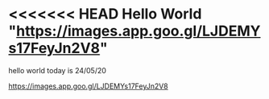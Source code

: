 <<<<<<< HEAD
Hello World
"https://images.app.goo.gl/LJDEMYs17FeyJn2V8"
=======
hello world
today is 24/05/20

https://images.app.goo.gl/LJDEMYs17FeyJn2V8